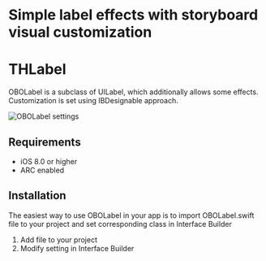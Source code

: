 # Simple label effects with storyboard visual customization

# THLabel

OBOLabel is a subclass of UILabel, which additionally allows some effects. Customization is set using IBDesignable approach.

![OBOLabel settings](https://d3vv6lp55qjaqc.cloudfront.net/items/0c280T2X2G1Y0v050Y1M/Screen%20Recording%202016-12-09%20at%2011.18%20PM.gif?X-CloudApp-Visitor-Id=1968800 "OBOLabel settings")

## Requirements

* iOS 8.0 or higher
* ARC enabled

## Installation

The easiest way to use OBOLabel in your app is to import OBOLabel.swift file to your project and set corresponding class in Interface Builder

1. Add file to your project
2. Modify setting in Interface Builder
